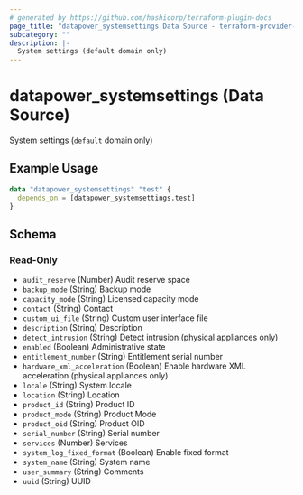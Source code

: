 ```yaml
---
# generated by https://github.com/hashicorp/terraform-plugin-docs
page_title: "datapower_systemsettings Data Source - terraform-provider-datapower"
subcategory: ""
description: |-
  System settings (default domain only)
---
```


# datapower_systemsettings (Data Source)

System settings (`default` domain only)

## Example Usage

```terraform
data "datapower_systemsettings" "test" {
  depends_on = [datapower_systemsettings.test]
}
```

<!-- schema generated by tfplugindocs -->
## Schema

### Read-Only

- `audit_reserve` (Number) Audit reserve space
- `backup_mode` (String) Backup mode
- `capacity_mode` (String) Licensed capacity mode
- `contact` (String) Contact
- `custom_ui_file` (String) Custom user interface file
- `description` (String) Description
- `detect_intrusion` (String) Detect intrusion (physical appliances only)
- `enabled` (Boolean) Administrative state
- `entitlement_number` (String) Entitlement serial number
- `hardware_xml_acceleration` (Boolean) Enable hardware XML acceleration (physical appliances only)
- `locale` (String) System locale
- `location` (String) Location
- `product_id` (String) Product ID
- `product_mode` (String) Product Mode
- `product_oid` (String) Product OID
- `serial_number` (String) Serial number
- `services` (Number) Services
- `system_log_fixed_format` (Boolean) Enable fixed format
- `system_name` (String) System name
- `user_summary` (String) Comments
- `uuid` (String) UUID
